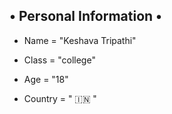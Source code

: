 ## • Personal Information •


* Name = "Keshava Tripathi"

* Class = "college"

* Age = "18"

* Country = " 🇮🇳 "

